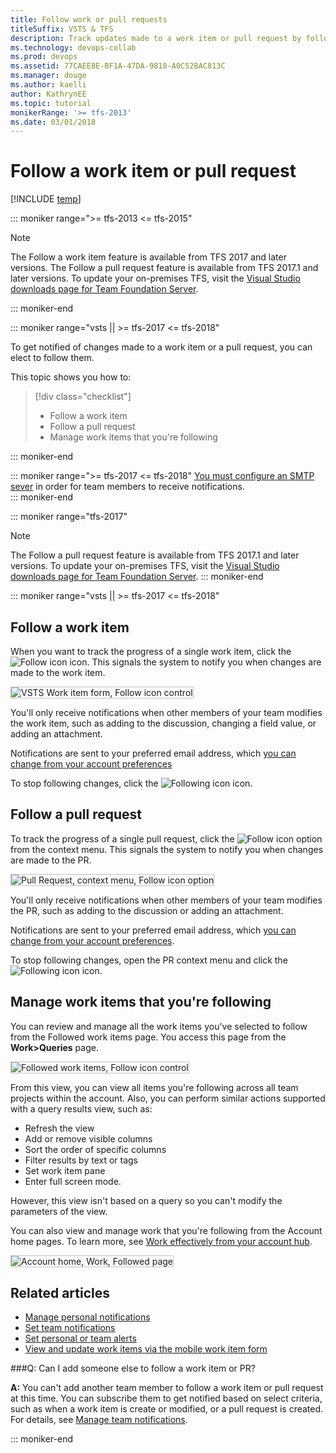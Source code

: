 ```yaml
---
title: Follow work or pull requests
titleSuffix: VSTS & TFS
description: Track updates made to a work item or pull request by following it when using Visual Studio Team Services or Team Foundation Server 
ms.technology: devops-collab
ms.prod: devops
ms.assetid: 77CAEE8E-BF1A-47DA-9818-A0C52BAC813C
ms.manager: douge
ms.author: kaelliauthor: KathrynEE
ms.topic: tutorial
monikerRange: '>= tfs-2013'
ms.date: 03/01/2018
---
```


# Follow a work item or pull request  


[!INCLUDE [temp](../work/_shared/dev15-and-ts-version-header.md)] 

::: moniker range=">= tfs-2013 <= tfs-2015"

> [!NOTE]   
> The Follow a work item feature is available from TFS 2017 and later versions. The Follow a pull request feature is available from TFS 2017.1 and later versions. To update your on-premises TFS, visit the [Visual Studio downloads page for Team Foundation Server](https://www.visualstudio.com/downloads/#team-foundation-server-2017). 

::: moniker-end

::: moniker range="vsts || >= tfs-2017 <= tfs-2018"
<a id="follow"></a>  

To get notified of changes made to a work item or a pull request, you can elect to follow them. 

This topic shows you how to:

>[!div class="checklist"]  
> * Follow a work item
> * Follow a pull request 
> * Manage work items that you're following

::: moniker-end

::: moniker range=">= tfs-2017 <= tfs-2018"
[You must configure an SMTP sever](../tfs-server/admin/setup-customize-alerts.md) in order for team members to receive notifications.   
::: moniker-end

::: moniker range="tfs-2017"
> [!NOTE]   
> The Follow a pull request feature is available from TFS 2017.1 and later versions. To update your on-premises TFS, visit the [Visual Studio downloads page for Team Foundation Server](https://www.visualstudio.com/downloads/#team-foundation-server-2017). 
::: moniker-end



::: moniker range="vsts || >= tfs-2017 <= tfs-2018"

## Follow a work item

When you want to track the progress of a single work item, click the ![Follow icon](../work/_img/icons/follow-icon.png) icon. This signals the system to notify you when changes are made to the work item.  

<img src="_img/follow-work-item.png" alt="VSTS Work item form, Follow icon control" style="border: 1px solid #C3C3C3;" />       

You'll only receive notifications when other members of your team modifies the work item, such as adding to the discussion, changing a field value, or adding an attachment. 

Notifications are sent to your preferred email address, which [you can change from your account preferences](../notifications/change-email-address.md)

To stop following changes, click the ![Following icon](../work/_img/icons/following-icon.png) icon.
 
<a id="follow-pr"></a>
## Follow a pull request 

To track the progress of a single pull request, click the ![Follow icon](../work/_img/icons/follow-icon.png) option from the context menu. This signals the system to notify you when changes are made to the PR.  

<img src="_img/follow-pull-request.png" alt="Pull Request, context menu, Follow icon option" style="border: 1px solid #C3C3C3;" />      

You'll only receive notifications when other members of your team modifies the PR, such as adding to the discussion or adding an attachment. 

Notifications are sent to your preferred email address, which [you can change from your account preferences](../notifications/change-email-address.md).  

To stop following changes, open the PR context menu and click the ![Following icon](../work/_img/icons/following-icon.png) icon. 


## Manage work items that you're following  

You can review and manage all the work items you've selected to follow from the Followed work items page. You access this page from the **Work>Queries** page. 

<img src="_img/follows-followed-work-items.png" alt="Followed work items, Follow icon control" style="border: 1px solid #C3C3C3;" />      

From this view, you can view all items you're following across all team projects within the account. Also, you can perform similar actions supported with a query results view, such as:
- Refresh the view
- Add or remove visible columns
- Sort the order of specific columns
- Filter results by text or tags 
- Set work item pane
- Enter full screen mode. 

However, this view isn't based on a query so you can't modify the parameters of the view. 

You can also view and manage work that you're following from the Account home pages. To learn more, see [Work effectively from your account hub](../user-guide/account-home-pages.md#follow-work). 

<img src="../user-guide/_img/account-home-work-followed.png" alt="Account home, Work, Followed page" style="border: 1px solid #C3C3C3;" />       

## Related articles  

- [Manage personal notifications](../notifications/manage-personal-notifications.md)  
- [Set team notifications](manage-team-notifications.md)  
- [Set personal or team alerts](../work/track/alerts-and-notifications.md)  
- [View and update work items via the mobile work item form](mobile-work.md)  


###Q: Can I add someone else to follow a work item or PR?

**A:** You can't add another team member to follow a work item or pull request at this time. You can subscribe them to get notified based on select criteria, such as when a work item is create or modified, or a pull request is created. For details, see [Manage team notifications](manage-team-notifications.md).	

::: moniker-end